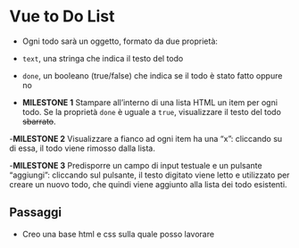 Vue to Do List
===
- Ogni todo sarà un oggetto, formato da due proprietà:
- `text`, una stringa che indica il testo del todo
- `done`, un booleano (true/false) che indica se il todo è stato fatto oppure no

- **MILESTONE 1**
Stampare all’interno di una lista HTML un item per ogni todo.
Se la proprietà `done` è uguale a `true`, visualizzare il testo del todo ~~sbarrato~~.

-**MILESTONE 2**
Visualizzare a fianco ad ogni item ha una “x”: cliccando su di essa, il todo viene rimosso dalla lista.

-**MILESTONE 3**
Predisporre un campo di input testuale e un pulsante “aggiungi”: cliccando sul pulsante, il testo digitato viene letto e utilizzato per creare un nuovo todo, che quindi viene aggiunto alla lista dei todo esistenti.
## Passaggi
- Creo una base html e css sulla quale posso lavorare



